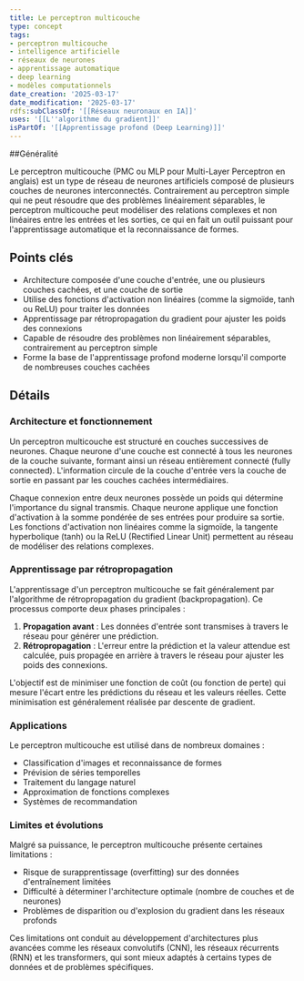 ```yaml
---
title: Le perceptron multicouche
type: concept
tags:
- perceptron multicouche
- intelligence artificielle
- réseaux de neurones
- apprentissage automatique
- deep learning
- modèles computationnels
date_creation: '2025-03-17'
date_modification: '2025-03-17'
rdfs:subClassOf: '[[Réseaux neuronaux en IA]]'
uses: '[[L''algorithme du gradient]]'
isPartOf: '[[Apprentissage profond (Deep Learning)]]'
---
```


##Généralité

Le perceptron multicouche (PMC ou MLP pour Multi-Layer Perceptron en anglais) est un type de réseau de neurones artificiels composé de plusieurs couches de neurones interconnectés. Contrairement au perceptron simple qui ne peut résoudre que des problèmes linéairement séparables, le perceptron multicouche peut modéliser des relations complexes et non linéaires entre les entrées et les sorties, ce qui en fait un outil puissant pour l'apprentissage automatique et la reconnaissance de formes.

## Points clés

- Architecture composée d'une couche d'entrée, une ou plusieurs couches cachées, et une couche de sortie
- Utilise des fonctions d'activation non linéaires (comme la sigmoïde, tanh ou ReLU) pour traiter les données
- Apprentissage par rétropropagation du gradient pour ajuster les poids des connexions
- Capable de résoudre des problèmes non linéairement séparables, contrairement au perceptron simple
- Forme la base de l'apprentissage profond moderne lorsqu'il comporte de nombreuses couches cachées

## Détails

### Architecture et fonctionnement

Un perceptron multicouche est structuré en couches successives de neurones. Chaque neurone d'une couche est connecté à tous les neurones de la couche suivante, formant ainsi un réseau entièrement connecté (fully connected). L'information circule de la couche d'entrée vers la couche de sortie en passant par les couches cachées intermédiaires.

Chaque connexion entre deux neurones possède un poids qui détermine l'importance du signal transmis. Chaque neurone applique une fonction d'activation à la somme pondérée de ses entrées pour produire sa sortie. Les fonctions d'activation non linéaires comme la sigmoïde, la tangente hyperbolique (tanh) ou la ReLU (Rectified Linear Unit) permettent au réseau de modéliser des relations complexes.

### Apprentissage par rétropropagation

L'apprentissage d'un perceptron multicouche se fait généralement par l'algorithme de rétropropagation du gradient (backpropagation). Ce processus comporte deux phases principales :

1. **Propagation avant** : Les données d'entrée sont transmises à travers le réseau pour générer une prédiction.
2. **Rétropropagation** : L'erreur entre la prédiction et la valeur attendue est calculée, puis propagée en arrière à travers le réseau pour ajuster les poids des connexions.

L'objectif est de minimiser une fonction de coût (ou fonction de perte) qui mesure l'écart entre les prédictions du réseau et les valeurs réelles. Cette minimisation est généralement réalisée par descente de gradient.

### Applications

Le perceptron multicouche est utilisé dans de nombreux domaines :

- Classification d'images et reconnaissance de formes
- Prévision de séries temporelles
- Traitement du langage naturel
- Approximation de fonctions complexes
- Systèmes de recommandation

### Limites et évolutions

Malgré sa puissance, le perceptron multicouche présente certaines limitations :
- Risque de surapprentissage (overfitting) sur des données d'entraînement limitées
- Difficulté à déterminer l'architecture optimale (nombre de couches et de neurones)
- Problèmes de disparition ou d'explosion du gradient dans les réseaux profonds

Ces limitations ont conduit au développement d'architectures plus avancées comme les réseaux convolutifs (CNN), les réseaux récurrents (RNN) et les transformers, qui sont mieux adaptés à certains types de données et de problèmes spécifiques.